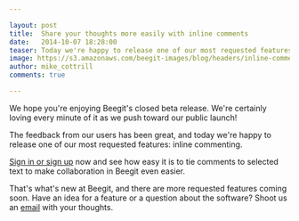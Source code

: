 ```yaml
---

layout: post
title:  Share your thoughts more easily with inline comments 
date:   2014-10-07 18:28:00
teaser: Today we're happy to release one of our most requested features - inline commenting.
image: https://s3.amazonaws.com/beegit-images/blog/headers/inline-comments.png
author: mike_cottrill
comments: true

---
```

We hope you're enjoying Beegit's closed beta release. We're certainly loving every minute of it as we push toward our public launch! 

The feedback from our users has been great, and today we're happy to release one of our most requested features: inline commenting. 

[Sign in or sign up](https://beegit.com/login) now and see how easy it is to tie comments to selected text to make collaboration in Beegit even easier. 

That's what's new at Beegit, and there are more requested features coming soon. Have an idea for a feature or a question about the software? Shoot us an [email](mailto:support@beegit.com) with your thoughts. 
